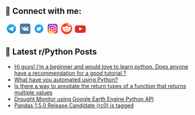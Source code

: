 ## 🔎 Connect with me:
[<img src="https://github.com/bullbesh/bullbesh/blob/main/images/Telegram.png" width="32" height="32" />](https://t.me/bullbesh)
[<img src="https://github.com/bullbesh/bullbesh/blob/main/images/VK.png" width="32" height="32" />](https://vk.com/bullbesh)
[<img src="https://github.com/bullbesh/bullbesh/blob/main/images/Twitter.png" width="32" height="32" />](https://twitter.com/bullbesh1)
[<img src="https://github.com/bullbesh/bullbesh/blob/main/images/Instagram.png" width="32" height="32" />](https://www.instagram.com/bullbesh)
[<img src="https://github.com/bullbesh/bullbesh/blob/main/images/Reddit.png" width="32" height="32" />](https://www.reddit.com/user/bullbesh)
[<img src="https://github.com/bullbesh/bullbesh/blob/main/images/YouTube.png" width="32" height="32" />](https://www.youtube.com/channel/UCtfjRs6uzgq5mfm8S06WTcg)

## 📕 Latest r/Python Posts
<!-- BLOG-POST-LIST:START -->
- [Hi guys! I‘m a beginner and would love to learn python. Does anyone have a recommendation for a good tutorial ?](https://www.reddit.com/r/Python/comments/x2axnn/hi_guys_im_a_beginner_and_would_love_to_learn/)
- [What have you automated using Python?](https://www.reddit.com/r/Python/comments/x29rlr/what_have_you_automated_using_python/)
- [Is there a way to annotate the return types of a function that returns multiple values](https://www.reddit.com/r/Python/comments/x28ioc/is_there_a_way_to_annotate_the_return_types_of_a/)
- [Drought Monitor using Google Earth Engine Python API](https://www.reddit.com/r/Python/comments/x281gx/drought_monitor_using_google_earth_engine_python/)
- [Pandas 1.5.0 Release Candidate &lpar;rc0&rpar; is tagged](https://www.reddit.com/r/Python/comments/x2796p/pandas_150_release_candidate_rc0_is_tagged/)
<!-- BLOG-POST-LIST:END -->
